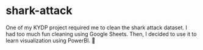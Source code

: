 # shark-attack
One of my KYDP project required me to clean the shark attack dataset. I had too much fun cleaning using Google Sheets. Then, I decided to use it to learn visualization using PowerBI. 🦈
